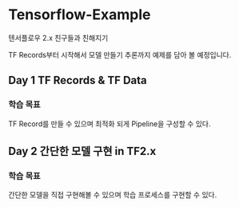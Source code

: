 # Tensorflow-Example

텐서플로우 2.x 친구들과 친해지기 

TF Records부터 시작해서 모델 만들기 추론까지 예제를 담아 볼 예정입니다. 

## Day 1 TF Records & TF Data

### 학습 목표

TF Record를 만들 수 있으며 최적화 되게 Pipeline을 구성할 수 있다.

## Day 2 간단한 모델 구현 in TF2.x

### 학습 목표

간단한 모델을 직접 구현해볼 수 있으며 학습 프로세스를 구현할 수 있다. 
